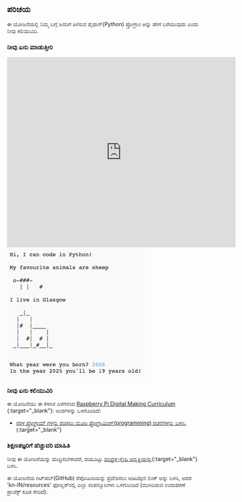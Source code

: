 ## ಪರಿಚಯ

ಈ ಯೋಜನೆಯಲ್ಲಿ ನಿಮ್ಮ ಬಗ್ಗೆ ಜನರಿಗೆ ತಿಳಿಸುವ ಪೈಥಾನ್(Python) ಪ್ರೋಗ್ರಾಂ ಅನ್ನು ಹೇಗೆ ಬರೆಯುವುದು ಎಂದು ನೀವು ಕಲಿಯುವಿರಿ.

### ನೀವು ಏನು ಮಾಡುತ್ತೀರಿ

<div class="trinket">
  <iframe src="https://trinket.io/embed/python/a1f663ae0d?outputOnly=true&start=result" width="600" height="500" frameborder="0" marginwidth="0" marginheight="0" allowfullscreen>
  </iframe>
  <img src="images/me-final.png">
</div>

### ನೀವು ಏನು ಕಲಿಯುವಿರಿ

ಈ ಯೋಜನೆಯು ಈ ಕೆಳಗಿನ ಎಳೆಗಳಿಂದ [ Raspberry Pi Digital Making Curriculum ](https://rpf.io/curriculum){:target="_blank"}: ಅಂಶಗಳನ್ನು ಒಳಗೊಂಡಿದೆ:

+ [ ಸರಳ ಪ್ರೋಗ್ರಾಮ್ ಗಳನ್ನು ರಚಿಸಲು ಮೂಲ ಪ್ರೋಗ್ರಾಮಿಂಗ್(programming) ರಚನೆಗಳನ್ನು ಬಳಸಿ. ](https://www.raspberrypi.org/curriculum/programming/creator){:target="_blank"}

### ಶಿಕ್ಷಣತಜ್ಞರಿಗೆ ಹೆಚ್ಚುವರಿ ಮಾಹಿತಿ

ನೀವು ಈ ಯೋಜನೆಯನ್ನು ಮುದ್ರಿಸಬೇಕಾದರೆ, ದಯವಿಟ್ಟು [ಮುದ್ರಕ-ಸ್ನೇಹಿ ಆವೃತ್ತಿಯನ್ನು](https://projects.raspberrypi.org/kn-IN/projects/about-me/print){:target="_blank"} ಬಳಸಿ.

ಈ ಯೋಜನೆಯ ಗಿಟ್‌ಹಬ್(GitHub) ರೆಪೊಸಿಟರಿಯನ್ನು ಪ್ರವೇಶಿಸಲು ಅಡಿಟಿಪ್ಪಣಿ ಲಿಂಕ್ ಅನ್ನು ಬಳಸಿ, ಅದರ 'kn-IN/resources' ಫೋಲ್ಡರ್‌ನಲ್ಲಿ ಎಲ್ಲಾ ಸಂಪನ್ಮೂಲಗಳು ಒಳಗೊಂಡಿದೆ (ಮುಗಿದಿರುವ ಉದಾಹರಣೆ ಪ್ರಾಜೆಕ್ಟ್ ಕೂಡ ಸೇರಿದೆ).